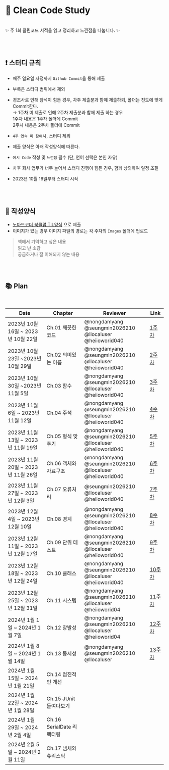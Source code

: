 # 💠 Clean Code Study 

<br>
✨  주 1회 클린코드 서적을 읽고 정리하고  느낀점을 나눕니다. ✨ 

<br> <br>

## ❗ 스터디 규칙
- 매주 일요일 자정까지 `Github Commit`을 통해 제출

- 부록은 스터디 범위에서 제외

- 경조사로 인해 참석이 힘든 경우, 차주 제출분과 함께 제출하되, 폴더는 진도에 맞게 Commit한다. <br>
  →  1주차 미 제출로 인해 2주차 제출분과 함께 제출 하는 경우 <br>
     1주차 내용은 1주차 폴더에 Commit <br>
      2주차 내용은 2주차 폴더에 Commit <br>

-  `4주 연속 미 참여`시, 스터디 제외

- 제출 양식은 아래 작성양식에 따른다. 

- `예시 Code` 작성 및 `느낀점` 필수 (단, 언어 선택은 본인 자유)

- 차후 회사 업무가 너무 늘어서 스터디 진행이 힘든 경우, 함께 상의하여 일정 조절 

- 2023년 10월 16일부터 스터디 시작 

<br> <br>

## 💌 작성양식
- [노마드코더 북클럽 TIL양식](https://nomadcoders.co/faq/challenge/book-til "노마드코더 북클럽 TIL양식") 으로 제출
- 이미지가 있는 경우 이미지 파일의 경로는 각 주차의 `Images` 폴더에 업로드 

> 책에서 기억하고 싶은 내용 <br>
> 읽고 난 소감 <br>
> 궁금하거나 잘 이해되지 않는 내용 <br>


<br> <br>

## 📚 Plan

<br>

| Date | Chapter | Reviewer | Link |
| ------ | ------ |  ------ | ------ |
| 2023년 10월 16일 ~ 2023년 10월 22일 | Ch.01 깨끗한코드| @nongdamyang @seungmin2026210 <br> @llocaluser @heiioworid040 |[1주차](https://github.com/seungmin2026210/CleanCode-Study/tree/main/Chapter01) |
| 2023년 10월 23일 ~2023년 10월 29일 | Ch.02 의미있는 이름| @nongdamyang @seungmin2026210 <br> @llocaluser @heiioworid040 |[2주차](https://github.com/seungmin2026210/CleanCode-Study/tree/main/Chapter02) |
| 2023년 10월 30일 ~2023년 11월 5일 | Ch.03 함수 | @nongdamyang @seungmin2026210 <br> @llocaluser @heiioworid040 |[3주차](https://github.com/seungmin2026210/CleanCode-Study/tree/main/Chapter03) |
|2023년 11월 6일 ~ 2023년 11월 12일 | Ch.04 주석| @nongdamyang @seungmin2026210 <br> @llocaluser @heiioworid040 | [4주차](https://github.com/seungmin2026210/CleanCode-Study/tree/main/Chapter04) |
| 2023년 11월 13일 ~ 2023년 11월 19일 | Ch.05 형식 맞추기| @nongdamyang @seungmin2026210 <br> @llocaluser @heiioworid040 | [5주차](https://github.com/seungmin2026210/CleanCode-Study/tree/main/Chapter05) |
| 2023년 11월 20일 ~ 2023년 11월 26일 | Ch.06 객체와 자료구조 | @nongdamyang @seungmin2026210 <br> @llocaluser @heiioworid040 | [6주차](https://github.com/seungmin2026210/CleanCode-Study/tree/main/Chapter06) |
|2023년 11월 27일 ~ 2023년 12월 3일| Ch.07 오류처리 | @seungmin2026210 <br> @llocaluser @heiioworid040 | [7주차](https://github.com/seungmin2026210/CleanCode-Study/tree/main/Chapter07)|
| 2023년 12월 4일 ~ 2023년 12월 10일| Ch.08 경계 | @nongdamyang @seungmin2026210 <br> @llocaluser @heiioworid040 | [8주차](https://github.com/seungmin2026210/CleanCode-Study/tree/main/Chapter08) |
| 2023년 12월 11일 ~ 2023년 12월 17일| Ch.09 단위 테스트 | @nongdamyang @seungmin2026210 <br> @llocaluser @heiioworid040 | [9주차](https://github.com/seungmin2026210/CleanCode-Study/tree/main/Chapter07) |
| 2023년 12월 18일 ~ 2023년 12월 24일 | Ch.10 클래스 |  @nongdamyang @seungmin2026210 <br> @llocaluser @heiioworid040 | [10주차](https://github.com/seungmin2026210/CleanCode-Study/tree/main/Chapter10)|
| 2023년 12월 25일 ~ 2023년 12월 31일 | Ch.11 시스템  | @nongdamyang @seungmin2026210 <br> @llocaluser @heiioworid04 | [11주차](https://github.com/seungmin2026210/CleanCode-Study/tree/main/Chapter11) |
| 2024년 1월 1일 ~ 2024년 1월 7일 | Ch.12 창발성 | @nongdamyang @seungmin2026210 <br> @llocaluser @heiioworid04  | [12주차](https://github.com/seungmin2026210/CleanCode-Study/tree/main/Chapter12) |
| 2024년 1월 8일 ~ 2024년 1월 14일| Ch.13 동시성 | @nongdamyang @seungmin2026210 <br> @llocaluser |[13주차](https://github.com/seungmin2026210/CleanCode-Study/tree/main/Chapter13)|
| 2024년 1월 15일 ~ 2024년 1월 21일| Ch.14 점진적인 개선 | ||
| 2024년 1월 22일 ~ 2024년 1월 28일| Ch.15 JUnit 들여다보기 | | |
| 2024년 1월 29일 ~ 2024년 2월 4일 | Ch.16 SerialDate 리팩터링 | ||
| 2024년 2월 5일 ~ 2024년 2월 11일 | Ch.17 냄새와 휴리스틱 | ||
